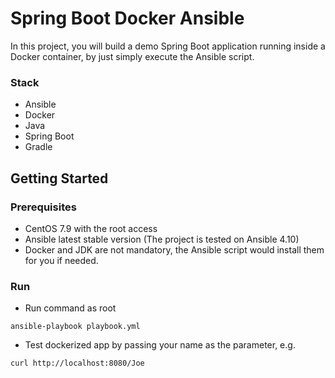 # Spring Boot Docker Ansible

In this project, you will build a demo Spring Boot application running inside a Docker container, by just simply execute
 the Ansible script.
 
### Stack

- Ansible
- Docker
- Java
- Spring Boot
- Gradle

## Getting Started

### Prerequisites

* CentOS 7.9 with the root access
* Ansible latest stable version (The project is tested on Ansible 4.10)
* Docker and JDK are not mandatory, the Ansible script would install them for you if needed.

### Run

* Run command as root 
```
ansible-playbook playbook.yml
```

* Test dockerized app by passing your name as the parameter, e.g.
```
curl http://localhost:8080/Joe
```



